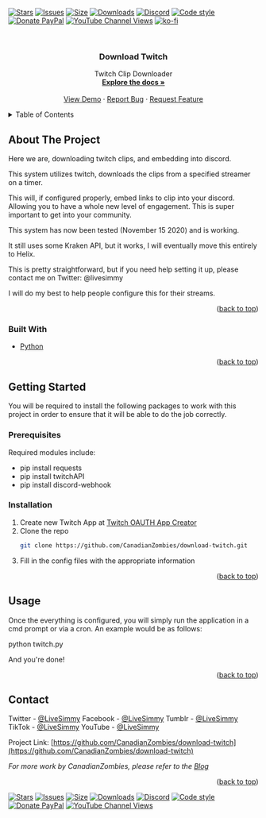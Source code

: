 <!-- Top of the README -->
<a name="readme-top"></a>

<!-- Shields are highly important and should always be at the top, and bottom of the project -->
[![Stars](https://img.shields.io/github/stars/canadianzombies/download-twitch.svg?style=plastic)](https://github.com/canadianzombies/download-twitch/stargazers)
[![Issues](https://img.shields.io/github/issues/canadianzombies/download-twitch?style=plastic)](https://github.com/canadianzombies/download-twitch/issues)
[![Size](https://img.shields.io/github/repo-size/canadianzombies/download-twitch.svg?style=plastic)](https://github.com/canadianzombies/download-twitch)
[![Downloads](https://img.shields.io/github/downloads/canadianzombies/download-twitch/total?style=plastic)](https://github.com/canadianzombies/download-twitch)
[![Discord](https://img.shields.io/discord/234145231359049729?style=plastic)](https://discord.gg/bCsV7km9PE)
[![Code style](https://img.shields.io/badge/code%20style-black-000000.svg?style=plastic)](https://github.com/psf/black)
[![Donate PayPal](https://img.shields.io/badge/donate-paypal-blue.svg?style=plastic)](https://www.paypal.me/simmydizzle)
[![YouTube Channel Views](https://img.shields.io/youtube/channel/views/UCkGvCQ1MiG1gt3Z5noI_mRA?style=plastic)](https://www.youtube.com/channel/UCkGvCQ1MiG1gt3Z5noI_mRA)
[![ko-fi](https://ko-fi.com/img/githubbutton_sm.svg)](https://ko-fi.com/Y8Y1G8OE4)

<!-- PROJECT LOGO -->
<br />
<div align="center">
  <a href="https://github.com/CanadianZombies/download-twitch">
    <!--<img src="images/logo.png" alt="Logo" width="80" height="80">-->
  </a>

<h3 align="center">Download Twitch</h3>

  <p align="center">
    Twitch Clip Downloader
    <br />
    <a href="https://github.com/CanadianZombies/download-twitch"><strong>Explore the docs »</strong></a>
    <br />
    <br />
    <a href="https://github.com/CanadianZombies/download-twitch">View Demo</a>
    ·
    <a href="https://github.com/CanadianZombies/download-twitch/issues">Report Bug</a>
    ·
    <a href="https://github.com/CanadianZombies/download-twitch/issues">Request Feature</a>
  </p>
</div>



<!-- TABLE OF CONTENTS -->
<details>
  <summary>Table of Contents</summary>
  <ol>
    <li>
      <a href="#about-the-project">About The Project</a>
      <ul>
        <li><a href="#built-with">Built With</a></li>
      </ul>
    </li>
    <li>
      <a href="#getting-started">Getting Started</a>
      <ul>
        <li><a href="#prerequisites">Prerequisites</a></li>
        <li><a href="#installation">Installation</a></li>
      </ul>
    </li>
    <li><a href="#usage">Usage</a></li>
    <li><a href="#roadmap">Roadmap</a></li>
    <li><a href="#contributing">Contributing</a></li>
    <li><a href="#contact">Contact</a></li>
    <li><a href="#acknowledgments">Acknowledgments</a></li>
  </ol>
</details>


<!-- ABOUT THE PROJECT -->
## About The Project

Here we are, downloading twitch clips, and embedding into discord.

This system utilizes twitch, downloads the clips from a specified streamer on a timer. 

This will, if configured properly, embed links to clip into your discord. Allowing you to
have a whole new level of engagement. This is super important to get into your community.

This system has now been tested (November 15 2020) and is working. 

It still uses some Kraken API, but it works, I will eventually move this entirely to Helix.

This is pretty straightforward, but if you need help setting it up, please contact me on Twitter: @livesimmy

I will do my best to help people configure this for their streams.

<p align="right">(<a href="#readme-top">back to top</a>)</p>


### Built With

* [Python](https://python.org)

<p align="right">(<a href="#readme-top">back to top</a>)</p>

<!-- GETTING STARTED -->
## Getting Started

You will be required to install the following packages to work with this project
in order to ensure that it will be able to do the job correctly.

### Prerequisites

Required modules include:
* pip install requests
* pip install twitchAPI
* pip install discord-webhook

### Installation

1. Create new Twitch App at [Twitch OAUTH App Creator](https://dev.twitch.tv/console/apps/create)
2. Clone the repo
   ```sh
   git clone https://github.com/CanadianZombies/download-twitch.git
   ```
3. Fill in the config files with the appropriate information

<p align="right">(<a href="#readme-top">back to top</a>)</p>

<!-- USAGE EXAMPLES -->
## Usage

Once the everything is configured, you will simply run the application in a cmd prompt
or via a cron. An example would be as follows:

python twitch.py

And you're done!

<p align="right">(<a href="#readme-top">back to top</a>)</p>


<!-- CONTACT -->
## Contact

Twitter  - [@LiveSimmy](https://twitter.com/livesimmy)
Facebook - [@LiveSimmy](https://facebook.com/livesimmy)
Tumblr   - [@LiveSimmy](https://livesimmy.tumblr.com)
TikTok   - [@LiveSimmy](https://tiktok.com/@LiveSimmy)
YouTube  - [@LiveSimmy](https://www.youtube.com/channel/UCkGvCQ1MiG1gt3Z5noI_mRA)


Project Link: [https://github.com/CanadianZombies/download-twitch](https://github.com/CanadianZombies/download-twitch)


_For more work by CanadianZombies, please refer to the [Blog](https://simmydizzle.com)_

<p align="right">(<a href="#readme-top">back to top</a>)</p>


[![Stars](https://img.shields.io/github/stars/canadianzombies/download-twitch.svg?style=plastic)](https://github.com/canadianzombies/download-twitch/stargazers)
[![Issues](https://img.shields.io/github/issues/canadianzombies/download-twitch?style=plastic)](https://github.com/canadianzombies/download-twitch/issues)
[![Size](https://img.shields.io/github/repo-size/canadianzombies/download-twitch.svg?style=plastic)](https://github.com/canadianzombies/download-twitch)
[![Downloads](https://img.shields.io/github/downloads/canadianzombies/download-twitch/total?style=plastic)](https://github.com/canadianzombies/download-twitch)
[![Discord](https://img.shields.io/discord/234145231359049729?style=plastic)](https://discord.gg/bCsV7km9PE)
[![Code style](https://img.shields.io/badge/code%20style-black-000000.svg?style=plastic)](https://github.com/psf/black)
[![Donate PayPal](https://img.shields.io/badge/donate-paypal-blue.svg?style=plastic)](https://www.paypal.me/simmydizzle)
[![YouTube Channel Views](https://img.shields.io/youtube/channel/views/UCkGvCQ1MiG1gt3Z5noI_mRA?style=plastic)](https://www.youtube.com/channel/UCkGvCQ1MiG1gt3Z5noI_mRA)
